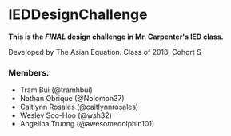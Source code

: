 # IEDDesignChallenge

**This is the *FINAL* design challenge in Mr. Carpenter's IED class.**

Developed by The Asian Equation. Class of 2018, Cohort S

### Members:
* Tram Bui (@tramhbui)
* Nathan Obrique (@Nolomon37)
* Caitlynn Rosales (@caitlynnrosales)
* Wesley Soo-Hoo (@wsh32)
* Angelina Truong (@awesomedolphin101)